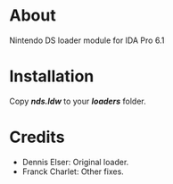 # About
Nintendo DS loader module for IDA Pro 6.1

# Installation
Copy ***nds.ldw*** to your ***loaders*** folder.

# Credits
- Dennis Elser: Original loader.
- Franck Charlet: Other fixes.
